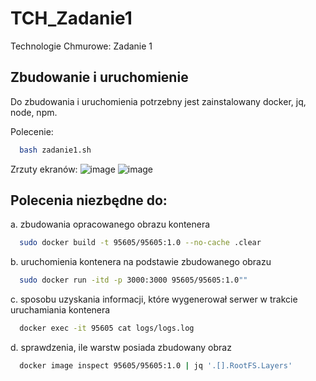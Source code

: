 # TCH_Zadanie1
Technologie Chmurowe: Zadanie 1

## Zbudowanie i uruchomienie
Do zbudowania i uruchomienia potrzebny jest zainstalowany docker, jq, node, npm.

Polecenie:
```bash
  bash zadanie1.sh
```

Zrzuty ekranów:
![image](https://github.com/kwierzbowski/TCH_Zadanie1/assets/83925877/c3062a5d-bc4c-464e-b7ae-2c811e955791)
![image](https://github.com/kwierzbowski/TCH_Zadanie1/assets/83925877/4ed54336-dd66-4049-a470-2a3628790ea4)


## Polecenia niezbędne do:
a. zbudowania opracowanego obrazu kontenera
```bash
  sudo docker build -t 95605/95605:1.0 --no-cache .clear
```
b. uruchomienia kontenera na podstawie zbudowanego obrazu
```bash
  sudo docker run -itd -p 3000:3000 95605/95605:1.0""
```
c. sposobu uzyskania informacji, które wygenerował serwer w trakcie uruchamiania kontenera
```bash
  docker exec -it 95605 cat logs/logs.log
```
d. sprawdzenia, ile warstw posiada zbudowany obraz
```bash
  docker image inspect 95605/95605:1.0 | jq '.[].RootFS.Layers'
```

